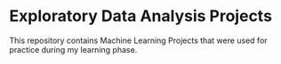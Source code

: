 # Exploratory Data Analysis Projects
This repository contains Machine Learning Projects that were used for practice during my learning phase.
